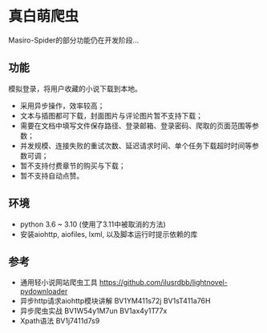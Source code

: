 # 真白萌爬虫
Masiro-Spider的部分功能仍在开发阶段...

## 功能
模拟登录，将用户收藏的小说下载到本地。
- 采用异步操作，效率较高；
- 文本与插图都可下载，封面图片与评论图片暂不支持下载；
- 需要在文档中填写文件保存路径、登录邮箱、登录密码、爬取的页面范围等参数；
- 并发规模、连接失败的重试次数、延迟请求时间、单个任务下载超时时间等参数可调；
- 暂不支持付费章节的购买与下载；
- 暂不支持自动点赞。

## 环境
- python 3.6 ~ 3.10 (使用了3.11中被取消的方法)
- 安装aiohttp, aiofiles, lxml, 以及脚本运行时提示依赖的库

## 参考
- 通用轻小说网站爬虫工具 https://github.com/ilusrdbb/lightnovel-pydownloader
- 异步http请求aiohttp模块讲解 BV1YM411s72j BV1sT411a76H
- 异步爬虫实战 BV1W54y1M7un BV1ax4y1T77x
- Xpath语法 BV1j7411d7s9
